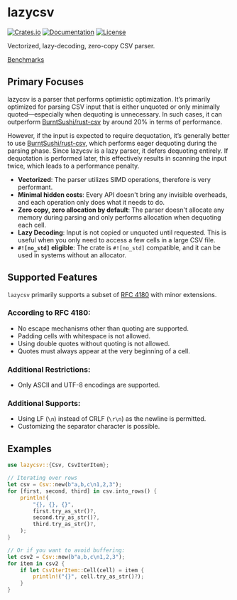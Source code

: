 lazycsv
========

[![Crates.io](https://img.shields.io/crates/v/lazycsv.svg)](https://crates.io/crates/lazycsv)
[![Documentation](https://docs.rs/lazycsv/badge.svg)](https://docs.rs/lazycsv)
[![License](https://img.shields.io/crates/l/lazycsv.svg)](../../COPYRIGHT)

Vectorized, lazy-decoding, zero-copy CSV parser.

[Benchmarks](https://lazycsv.contentstech.com)

## Primary Focuses

lazycsv is a parser that performs optimistic optimization. It’s primarily
optimized for parsing CSV input that is either unquoted or only minimally
quoted—especially when dequoting is unnecessary. In such cases, it can
outperform [BurntSushi/rust-csv] by around 20% in terms of performance.

However, if the input is expected to require dequotation, it’s generally better
to use [BurntSushi/rust-csv], which performs eager dequoting during the parsing
phase. Since lazycsv is a lazy parser, it defers dequoting entirely. If
dequotation is performed later, this effectively results in scanning the input
twice, which leads to a performance penalty.

[BurntSushi/rust-csv]: https://github.com/BurntSushi/rust-csv

- **Vectorized**: The parser utilizes SIMD operations, therefore is very performant.
- **Minimal hidden costs**: Every API doesn't bring any invisible overheads, and each operation only does what it needs to do.
- **Zero copy, zero allocation by default**: The parser doesn't allocate any memory during parsing and only performs allocation when dequoting each cell.
- **Lazy Decoding**: Input is not copied or unquoted until requested. This is useful when you only need to access a few cells in a large CSV file.
- **`#![no_std]` eligible**: The crate is `#![no_std]` compatible, and it can be used in systems without an allocator.

## Supported Features

`lazycsv` primarily supports a subset of [RFC 4180](https://datatracker.ietf.org/doc/html/rfc4180) with minor extensions.

### According to RFC 4180:

- No escape mechanisms other than quoting are supported.
- Padding cells with whitespace is not allowed.
- Using double quotes without quoting is not allowed.
- Quotes must always appear at the very beginning of a cell.

### Additional Restrictions:

- Only ASCII and UTF-8 encodings are supported.

### Additional Supports:

- Using LF (`\n`) instead of CRLF (`\r\n`) as the newline is permitted.
- Customizing the separator character is possible.

## Examples

```rust
use lazycsv::{Csv, CsvIterItem};

// Iterating over rows
let csv = Csv::new(b"a,b,c\n1,2,3");
for [first, second, third] in csv.into_rows() {
    println!(
        "{}, {}, {}",
        first.try_as_str()?,
        second.try_as_str()?,
        third.try_as_str()?,
    );
}

// Or if you want to avoid buffering:
let csv2 = Csv::new(b"a,b,c\n1,2,3");
for item in csv2 {
    if let CsvIterItem::Cell(cell) = item {
        println!("{}", cell.try_as_str()?);
    }
}
```
